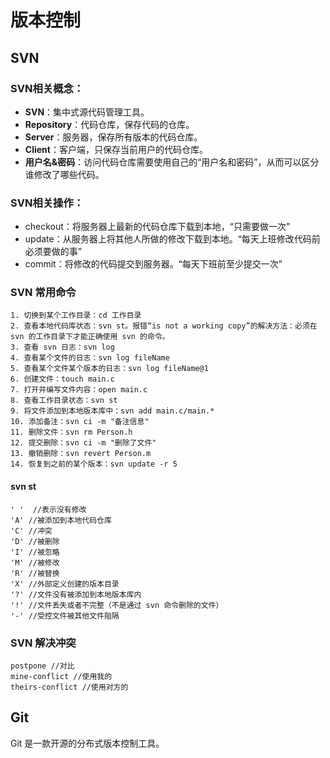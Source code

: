 # 版本控制

## SVN

### SVN相关概念：

* **SVN**：集中式源代码管理工具。
* **Repository**：代码仓库，保存代码的仓库。
* **Server**：服务器，保存所有版本的代码仓库。
* **Client**：客户端，只保存当前用户的代码仓库。
* **用户名&密码**：访问代码仓库需要使用自己的“用户名和密码”，从而可以区分谁修改了哪些代码。

### SVN相关操作：

* checkout：将服务器上最新的代码仓库下载到本地，“只需要做一次”
* update：从服务器上将其他人所做的修改下载到本地。“每天上班修改代码前必须要做的事”
* commit：将修改的代码提交到服务器。“每天下班前至少提交一次”

### SVN 常用命令

```
1. 切换到某个工作目录：cd 工作目录
2. 查看本地代码库状态：svn st。报错“is not a working copy”的解决方法：必须在 svn 的工作目录下才能正确使用 svn 的命令。
3. 查看 svn 日志：svn log
4. 查看某个文件的日志：svn log fileName
5. 查看某个文件某个版本的日志：svn log fileName@1
6. 创建文件：touch main.c
7. 打开并编写文件内容：open main.c
8. 查看工作目录状态：svn st
9. 将文件添加到本地版本库中：svn add main.c/main.*
10. 添加备注：svn ci -m "备注信息"
11. 删除文件：svn rm Person.h
12. 提交删除：svn ci -m "删除了文件"
13. 撤销删除：svn revert Person.m
14. 恢复到之前的某个版本：svn update -r 5
```

#### svn st

```
' '  //表示没有修改
'A' //被添加到本地代码仓库
'C' //冲突
'D' //被删除
'I' //被忽略
'M' //被修改
'R' //被替换
'X' //外部定义创建的版本目录
'?' //文件没有被添加到本地版本库内
'!' //文件丢失或者不完整（不是通过 svn 命令删除的文件）
'-' //受控文件被其他文件阻隔
```

### SVN 解决冲突

```
postpone //对比
mine-conflict //使用我的
theirs-conflict //使用对方的
```

## Git 

Git 是一款开源的分布式版本控制工具。



